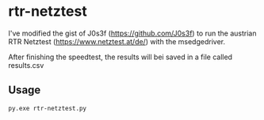 # rtr-netztest

I've modified the gist of J0s3f (https://github.com/J0s3f) to run the austrian RTR Netztest (https://www.netztest.at/de/) with the msedgedriver. 

After finishing the speedtest, the results will bei saved in a file called results.csv

## Usage
`py.exe rtr-netztest.py`